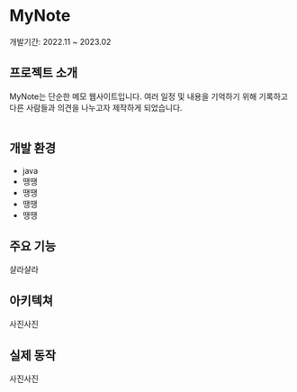 # MyNote
개발기간: 2022.11 ~ 2023.02
<br>

## 프로젝트 소개
MyNote는 단순한 메모 웹사이트입니다. 여러 일정 및 내용을 기억하기 위해 기록하고 다른 사람들과 의견을 나누고자 제작하게 되었습니다.
<br><br>

## 개발 환경
- java
- 땡땡
- 땡땡
- 땡땡
- 땡땡

## 주요 기능
샬라샬라

## 아키텍쳐
사진사진

## 실제 동작
사진사진
